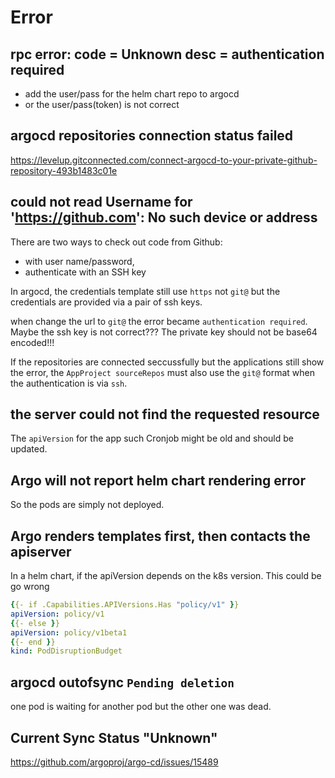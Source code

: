 # Error

## rpc error: code = Unknown desc = authentication required
- add the user/pass for the helm chart repo to argocd
- or the user/pass(token) is not correct

## argocd repositories connection status failed
https://levelup.gitconnected.com/connect-argocd-to-your-private-github-repository-493b1483c01e

## could not read Username for 'https://github.com': No such device or address
There are two ways to check out code from Github:
- with user name/password,
- authenticate with an SSH key

In argocd, the credentials template still use `https` not `git@` but the credentials are provided via a pair of ssh keys.

when change the url to `git@` the error became `authentication required`. Maybe the ssh key is not correct??? The private key should not be base64 encoded!!!

If the repositories are connected seccussfully but the applications still show the error, the `AppProject sourceRepos` must also use the `git@` format when the authentication is via `ssh`.

## the server could not find the requested resource
The `apiVersion` for the app such Cronjob might be old and should be updated.

## Argo will not report helm chart rendering error
So the pods are simply not deployed.

## Argo renders templates first, then contacts the apiserver
In a helm chart, if the apiVersion depends on the k8s version. This could be go wrong
```yaml
{{- if .Capabilities.APIVersions.Has "policy/v1" }}
apiVersion: policy/v1
{{- else }}
apiVersion: policy/v1beta1
{{- end }}
kind: PodDisruptionBudget
```

## argocd outofsync `Pending deletion`
one pod is waiting for another pod but the other one was dead.

## Current Sync Status "Unknown"
https://github.com/argoproj/argo-cd/issues/15489
